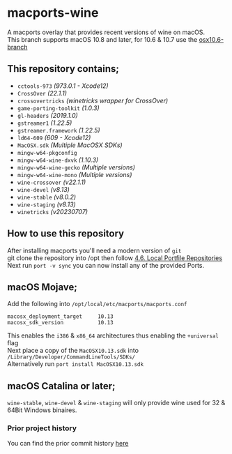 # macports-wine
A macports overlay that provides recent versions of wine on macOS.\
This branch supports macOS 10.8 and later, for 10.6 & 10.7 use the [osx10.6-branch](https://github.com/Gcenx/macports-wine/tree/osx10.6-branch)

## This repository contains;
- `cctools-973`             *(973.0.1 - Xcode12)*
- `CrossOver`               *(22.1.1)*
- `crossovertricks`         *(winetricks wrapper for CrossOver)*
- `game-porting-toolkit`    *(1.0.3)*
- `gl-headers`              *(2019.1.0)*
- `gstreamer1`              *(1.22.5)*
- `gstreamer.framework`     *(1.22.5)*
- `ld64-609`                *(609 - Xcode12)*
- `MacOSX.sdk`              *(Multiple MacOSX SDKs)*
- `mingw-w64-pkgconfig`
- `mingw-w64-wine-dxvk`     *(1.10.3)*
- `mingw-w64-wine-gecko`    *(Multiple versions)*
- `mingw-w64-wine-mono`     *(Multiple versions)*
- `wine-crossover`          *(v22.1.1)*
- `wine-devel`              *(v8.13)*
- `wine-stable`             *(v8.0.2)*
- `wine-staging`            *(v8.13)*
- `winetricks`              *(v20230707)*

## How to use this repository
After installing macports you'll need a modern version of `git`\
git clone the repository into /opt then follow [4.6. Local Portfile Repositories](https://guide.macports.org/#development.local-repositories)\
Next run `port -v sync` you can now install any of the provided Ports.

## macOS Mojave;
Add the following into `/opt/local/etc/macports/macports.conf`
```
macosx_deployment_target     10.13
macosx_sdk_version           10.13
```
This enables the `i386` & `x86_64` architectures thus enabling the `+universal` flag\
Next place a copy of the `MacOSX10.13.sdk` into `/Library/Developer/CommandLineTools/SDKs/` \
Alternatively run `port install MacOSX10.13.sdk`

## macOS Catalina or later;
`wine-stable`, `wine-devel` & `wine-staging` will only provide wine used for 32 & 64Bit Windows binaires.

### Prior project history
You can find the prior commit history [here](https://github.com/Gcenx/macports-wine/tree/master)
